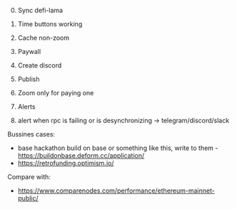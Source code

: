 0. Sync defi-lama
1. Time buttons working
2. Cache non-zoom
3. Paywall
4. Create discord
5. Publish
6. Zoom only for paying one
7. Alerts

8. alert when rpc is failing or is desynchronizing -> telegram/discord/slack

Bussines cases:

- base hackathon build on base or something like this, write to them - https://buildonbase.deform.cc/application/
- https://retrofunding.optimism.io/

Compare with:

- https://www.comparenodes.com/performance/ethereum-mainnet-public/
